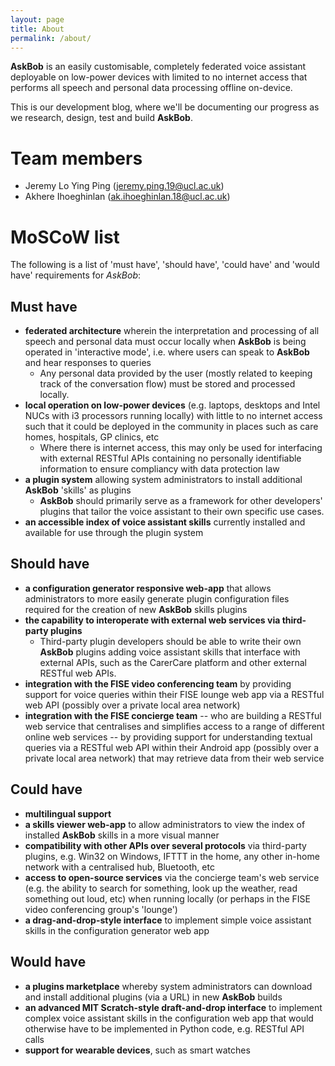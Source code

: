 ```yaml
---
layout: page
title: About
permalink: /about/
---
```


**AskBob** is an easily customisable, completely federated voice assistant deployable on low-power devices with limited to no internet access that performs all speech and personal data processing offline on-device.

This is our development blog, where we'll be documenting our progress as we research, design, test and build **AskBob**.

# Team members

- Jeremy Lo Ying Ping ([jeremy.ping.19@ucl.ac.uk](mailto:jeremy.ping.19@ucl.ac.uk))
- Akhere Ihoeghinlan ([ak.ihoeghinlan.18@ucl.ac.uk](mailto:ak.ihoeghinlan.18@ucl.ac.uk))

# MoSCoW list
The following is a list of 'must have', 'should have', 'could have' and 'would have' requirements for *AskBob*:
## Must have
- **federated architecture** wherein the interpretation and processing of all speech and personal data must occur locally when **AskBob** is being operated in 'interactive mode', i.e. where users can speak to **AskBob** and hear responses to queries
    - Any personal data provided by the user (mostly related to keeping track of the conversation flow) must be stored and processed locally.
- **local operation on low-power devices** (e.g. laptops, desktops and Intel NUCs with i3 processors running locally) with little to no internet access such that it could be deployed in the community in places such as care homes, hospitals, GP clinics, etc
    - Where there is internet access, this may only be used for interfacing with external RESTful APIs containing no personally identifiable information to ensure compliancy with data protection law
- **a plugin system** allowing system administrators to install additional **AskBob** 'skills' as plugins
    - **AskBob** should primarily serve as a framework for other developers' plugins that tailor the voice assistant to their own specific use cases.
- **an accessible index of voice assistant skills** currently installed and available for use through the plugin system

## Should have
- **a configuration generator responsive web-app** that allows administrators to more easily generate plugin configuration files required for the creation of new **AskBob** skills plugins
- **the capability to interoperate with external web services via third-party plugins**
    - Third-party plugin developers should be able to write their own **AskBob** plugins adding voice assistant skills that interface with external APIs, such as the CarerCare platform and other external RESTful web APIs.
- **integration with the FISE video conferencing team** by providing support for voice queries within their FISE lounge web app via a RESTful web API (possibly over a private local area network)
- **integration with the FISE concierge team** -- who are building a RESTful web service that centralises and simplifies access to a range of different online web services -- by providing support for understanding textual queries via a RESTful web API within their Android app (possibly over a private local area network) that may retrieve data from their web service

## Could have
- **multilingual support**
- **a skills viewer web-app** to allow administrators to view the index of installed **AskBob** skills in a more visual manner
- **compatibility with other APIs over several protocols** via third-party plugins, e.g. Win32 on Windows, IFTTT in the home, any other in-home network with a centralised hub, Bluetooth, etc
- **access to open-source services** via the concierge team's web service (e.g. the ability to search for something, look up the weather, read something out loud, etc) when running locally (or perhaps in the FISE video conferencing group's 'lounge')
- **a drag-and-drop-style interface** to implement simple voice assistant skills in the configuration generator web app

## Would have
- **a plugins marketplace** whereby system administrators can download and install additional plugins (via a URL) in new **AskBob** builds
- **an advanced MIT Scratch-style draft-and-drop interface** to implement complex voice assistant skills in the configuration web app that would otherwise have to be implemented in Python code, e.g. RESTful API calls
- **support for wearable devices**, such as smart watches
